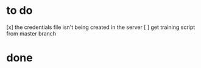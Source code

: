 # to do
[x] the credentials file isn't being created in the server
[ ] get training script from master branch

# done